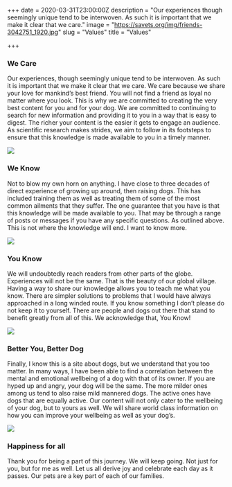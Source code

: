 +++
date = 2020-03-31T23:00:00Z
description = "Our experiences though seemingly unique tend to be interwoven. As such it is important that we make it clear that we care."
image = "https://savets.org/img/friends-3042751_1920.jpg"
slug = "Values"
title = "Values"

+++
### We Care

Our experiences, though seemingly unique tend to be interwoven. As such it is important that we make it clear that we care. We care because we share your love for mankind’s best friend. You will not find a friend as loyal no matter where you look. This is why we are committed to creating the very best content for you and for your dog. We are committed to continuing to search for new information and providing it to you in a way that is easy to digest. The richer your content is the easier it gets to engage an audience. As scientific research makes strides, we aim to follow in its footsteps to ensure that this knowledge is made available to you in a timely manner.

![](https://savets.org/img/friends-3042751_1920.jpg)

### We Know

Not to blow my own horn on anything. I have close to three decades of direct experience of growing up around, then raising dogs. This has included training them as well as treating them of some of the most common ailments that they suffer. The one guarantee that you have is that this knowledge will be made available to you. That may be through a range of posts or messages if you have any specific questions. As outlined above. This is not where the knowledge will end. I want to know more.

![](https://savets.org/img/men-2425121_1920.jpg)

### You Know

We will undoubtedly reach readers from other parts of the globe. Experiences will not be the same. That is the beauty of our global village. Having a way to share our knowledge allows you to teach me what you know. There are simpler solutions to problems that I would have always approached in a long winded route. If you know something I don’t please do not keep it to yourself. There are people and dogs out there that stand to benefit greatly from all of this. We acknowledge that, You Know!

![](https://savets.org/img/dog-4504013_1280.jpg)

### Better You, Better Dog

Finally, I know this is a site about dogs, but we understand that you too matter. In many ways, I have been able to find a correlation between the mental and emotional wellbeing of a dog with that of its owner. If you are hyped up and angry, your dog will be the same. The more milder ones among us tend to also raise mild mannered dogs. The active ones have dogs that are equally active. Our content will not only cater to the wellbeing of your dog, but to yours as well. We will share world class information on how you can improve your wellbeing as well as your dog’s.

![](https://savets.org/img/dog-190056_640.jpg)

### Happiness for all

Thank you for being a part of this journey. We will keep going. Not just for you, but for me as well. Let us all derive joy and celebrate each day as it passes. Our pets are a key part of each of our families.